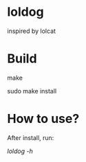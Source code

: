 # loldog
inspired by lolcat

# Build
  make
  
  sudo make install

# How to use?
  After install, run: 
  
  *loldog -h*
